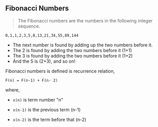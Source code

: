 ## Fibonacci Numbers

> The Fibonacci numbers are the numbers in the following integer sequence.

`0,1,1,2,3,5,8,13,21,34,55,89,144`
- The next number is found by adding up the two numbers before it.
- The 2 is found by adding the two numbers before it (1+1)
- The 3 is found by adding the two numbers before it (1+2)
- And the 5 is (2+3), and so on!


Fibonacci numbers is defined is recurrence relation,

`F(n) = F(n-1) + F(n- 2)`

 where,
- `x(n)` is term number "n"

- `x(n-1)` is the previous term (n-1)

- `x(n-2)` is the term before that (n-2)
